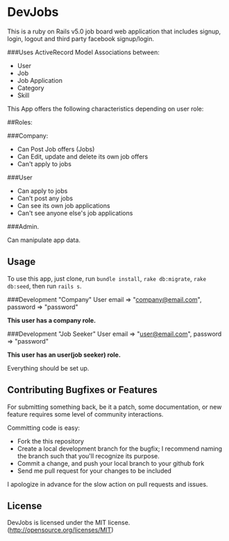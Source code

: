 # DevJobs

This is a ruby on Rails v5.0 job board web application that includes signup, login, logout and third party facebook signup/login.

###Uses ActiveRecord Model Associations between:

- User
- Job
- Job Application
- Category
- Skill

This App offers the following characteristics depending on user role:

##Roles:

###Company:
- Can Post Job offers (Jobs)
- Can Edit, update and delete its own job offers
- Can't apply to jobs

###User
- Can apply to jobs
- Can't post any jobs
- Can see its own job applications
- Can't see anyone else's job applications

###Admin.

Can manipulate app data.

## Usage

To use this app, just clone, run `bundle install`, `rake db:migrate`, `rake db:seed`, then run `rails s`.

###Development "Company" User
email => "company@email.com",
password => "password"

**This user has a company role.**

###Development "Job Seeker" User
email => "user@email.com",
password => "password"

**This user has an user(job seeker) role.**

Everything should be set up.

## Contributing Bugfixes or Features

For submitting something back, be it a patch, some documentation, or new feature requires some level of
community interactions.

Committing code is easy:

- Fork the this repository
- Create a local development branch for the bugfix; I recommend naming the branch such that you'll
  recognize its purpose.
- Commit a change, and push your local branch to your github fork
- Send me pull request for your changes to be included

I apologize in advance for the slow action on pull requests and issues.

## License
DevJobs is licensed under the MIT license. (http://opensource.org/licenses/MIT)
